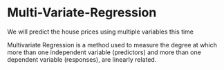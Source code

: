 # Multi-Variate-Regression
We will predict the house prices using multiple variables this time

Multivariate Regression is a method used to measure the degree at which more than one independent variable (predictors) and more than one dependent variable (responses), are linearly related.
